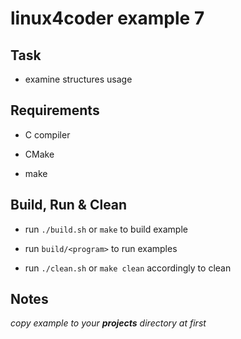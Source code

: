 # linux4coder example 7

## Task

* examine structures usage

## Requirements

* C compiler

* CMake

* make

## Build, Run & Clean

* run `./build.sh` or `make` to build example

* run `build/<program>` to run examples

* run `./clean.sh` or `make clean` accordingly to clean

## Notes

*copy example to your **projects** directory at first*
